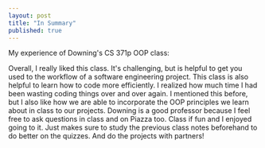 ```yaml
---
layout: post
title: "In Summary"
published: true
---
```

	
My experience of Downing's CS 371p OOP class: 
  
  Overall, I really liked this class. It's challenging, but is helpful to get you used to the workflow of a software engineering project. This class is also helpful to learn how to code more efficiently. I realized how much time I had been wasting coding things over and over again. I mentioned this before, but I also like how we are able to incorporate the OOP principles we learn about in class to our projects. Downing is a good professor because I feel free to ask questions in class and on Piazza too. Class if fun and I enjoyed going to it. Just makes sure to study the previous class notes beforehand to do better on the quizzes. And do the projects with partners! 
	
